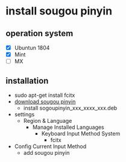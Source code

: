 # install sougou pinyin

## operation system

- [x] Ubuntun 1804
- [x] Mint
- [ ] MX

## installation

- sudo apt-get install fcitx
- [download sougou pinyin](https://pinyin.sogou.com/)
  - install sogoupinyin_xxx_xxxx_xxx.deb
- settings
  - Region & Language
    - Manage Installed Languages
      - Keyboard Input Method System
        - fcitx
- Config Current Input Method
  - add sougou pinyin
